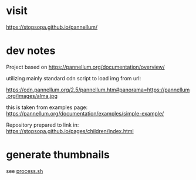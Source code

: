 
# visit

https://stopsopa.github.io/pannellum/

# dev notes

Project based on
https://pannellum.org/documentation/overview/

utilizing mainly standard cdn script to load img from url:

https://cdn.pannellum.org/2.5/pannellum.htm#panorama=https://pannellum.org/images/alma.jpg

this is taken from examples page:
https://pannellum.org/documentation/examples/simple-example/

Repository prepared to link in:
https://stopsopa.github.io/pages/children/index.html

# generate thumbnails

see [process.sh](process.sh)